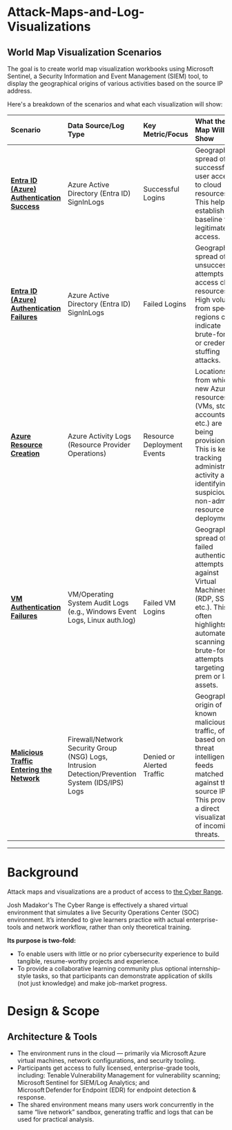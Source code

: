 # Attack-Maps-and-Log-Visualizations
## **World Map Visualization Scenarios**  
The goal is to create world map visualization workbooks using Microsoft Sentinel, a Security Information and Event Management (SIEM) tool, 
to display the geographical origins of various activities based on the source IP address.

Here's a breakdown of the scenarios and what each visualization will show:

| Scenario | Data Source/Log Type | Key Metric/Focus | What the Map Will Show |
| :---- | :---- | :---- | :---- |
| **[Entra ID (Azure) Authentication Success](https://github.com/jacobvasquez92/Attack-Maps-and-Log-Visualizations/blob/main/Entrada%20ID%20(Azure)%20Authentication%20Success.md)** | Azure Active Directory (Entra ID) SignInLogs | Successful Logins | Geographical spread of successful user access to cloud resources. This helps establish a baseline for legitimate access. |
| [**Entra ID (Azure) Authentication Failures**](https://github.com/jacobvasquez92/Attack-Maps-and-Log-Visualizations/blob/main/Entrada%20ID%20(Azure)%20Authentication%20Failures.md) | Azure Active Directory (Entra ID) SignInLogs | Failed Logins | Geographical spread of unsuccessful attempts to access cloud resources. High volume from specific regions can indicate brute-force or credential-stuffing attacks. |
| [**Azure Resource Creation**](https://github.com/jacobvasquez92/Attack-Maps-and-Log-Visualizations/edit/main/Azure%20Resource%20Creation.md) | Azure Activity Logs (Resource Provider Operations) | Resource Deployment Events | Locations from which new Azure resources (VMs, storage accounts, etc.) are being provisioned. This is key for tracking administrative activity and identifying suspicious, non-admin resource deployments. |
| [**VM Authentication Failures**](https://github.com/jacobvasquez92/Attack-Maps-and-Log-Visualizations/blob/main/VM%20Authentication%20Failures.md) | VM/Operating System Audit Logs (e.g., Windows Event Logs, Linux auth.log) | Failed VM Logins | Geographical spread of failed authentication attempts against Virtual Machines (RDP, SSH, etc.). This often highlights automated scanning and brute-force attempts targeting on-prem or IaaS assets. |
| [**Malicious Traffic Entering the Network**](https://github.com/jacobvasquez92/Attack-Maps-and-Log-Visualizations/blob/main/Malicious-Traffic.md) | Firewall/Network Security Group (NSG) Logs, Intrusion Detection/Prevention System (IDS/IPS) Logs | Denied or Alerted Traffic | Geographical origin of known malicious traffic, often based on threat intelligence feeds matched against the source IP. This provides a direct visualization of incoming threats. |
---

# **Background**
Attack maps and visualizations are a product of access to [the Cyber Range](https://www.skool.com/cyber-community).   

Josh Madakor's The Cyber Range is effectively a shared virtual environment that simulates a live Security Operations Center (SOC) environment. It’s intended to give learners practice with actual enterprise-tools and network workflow, rather than only theoretical training.  

**Its purpose is two-fold:**  
- To enable users with little or no prior cybersecurity experience to build tangible, resume-worthy projects and experience.   
- To provide a collaborative learning community plus optional internship-style tasks, so that participants can demonstrate application of skills (not just knowledge) and make job-market progress. 
# **Design & Scope**  
## Architecture & Tools

- The environment runs in the cloud — primarily via Microsoft Azure virtual machines, network configurations, and security tooling. 
- Participants get access to fully licensed, enterprise-grade tools, including: Tenable Vulnerability Management for vulnerability scanning; Microsoft Sentinel for SIEM/Log Analytics; and Microsoft Defender for Endpoint (EDR) for endpoint detection & response. 
- The shared environment means many users work concurrently in the same “live network” sandbox, generating traffic and logs that can be used for practical analysis. 

